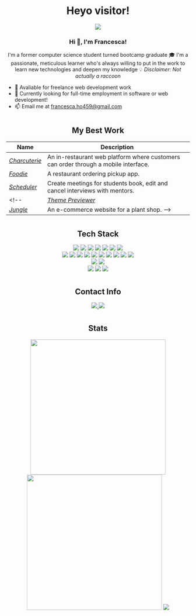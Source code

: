 <h1 align="center">Heyo visitor!</h1>
<p align="center">
<a href="https://www.francescaho.dev" target="_blank">
   <img src="https://img.shields.io/badge/-PORTFOLIO-black?logo=dialogflow&style=for-the-badge">
</a>
<br>
  
<h3 align="center"> Hi 👋, I'm Francesca!</h3>

<p align="center">
I'm a former computer science student turned bootcamp graduate 🎓 I'm a passionate, meticulous learner who's always willing to put in the work to learn new technologies and deepen my knowledge 💡 <i>Disclaimer: Not actually a raccoon</i>
</p>

- 📅 Avaliable for freelance web development work
- 💪 Currently looking for full-time employment in software or web development!
- 📫 Email me at [francesca.ho459@gmail.com](mailto:francesca.ho459@gmail.com)


# <h2 align="center">My Best Work</h2>

| Name                  | Description                                            |
| ----------------------|------------------------------------------------------- |
| _[Charcuterie](https://github.com/robotsch/charcuterie)_| An in-restaurant web platform where customers can order through a mobile interface.|
| _[Foodie](https://github.com/robotsch/Foodie)_| A restaurant ordering pickup app.|
| _[Scheduler](https://github.com/the-code-raccoon/scheduler)_ | Create meetings for students book, edit and cancel interviews with mentors.
<!-- | _[Theme Previewer](https://github.com/the-code-raccoon/theme-previewer)_ | Preview themes built with the built-in TailWindCSS colours.
| _[Jungle](https://github.com/the-code-raccoon/jungle-rails)_ | An e-commerce website for a plant shop. -->

# <h2 align="center">Tech Stack</h2> 
<div align="center">
<div align="center">
<img src="https://img.shields.io/badge/JavaScript-F7DF1E?style=for-the-badge&logo=javascript&logoColor=black" />
<img src="https://img.shields.io/badge/Python-14354C?style=for-the-badge&logo=python&logoColor=white" />
<img src="https://img.shields.io/badge/Java-ED8B00?style=for-the-badge&logo=java&logoColor=white" />
<img src="https://img.shields.io/badge/Ruby-CC342D?style=for-the-badge&logo=ruby&logoColor=white" />
<img src="https://img.shields.io/badge/C-00599C?style=for-the-badge&logo=c&logoColor=white" />
<img src="https://img.shields.io/badge/HTML5-E34F26?style=for-the-badge&logo=html5&logoColor=white" />
<img src="https://img.shields.io/badge/CSS3-1572B6?style=for-the-badge&logo=css3&logoColor=white" />
</div>
<div align="center">
<img src="https://img.shields.io/badge/Node.js-43853D?style=for-the-badge&logo=node.js&logoColor=white" />
<img src="https://img.shields.io/badge/TypeScript-007ACC?style=for-the-badge&logo=typescript&logoColor=white" />
<img src="https://img.shields.io/badge/React-20232A?style=for-the-badge&logo=react&logoColor=61DAFB" />
<img src="https://img.shields.io/badge/Express.js-404D59?style=for-the-badge" />
<img src="https://img.shields.io/badge/Bootstrap-563D7C?style=for-the-badge&logo=bootstrap&logoColor=white" />
<img src="https://img.shields.io/badge/Material--UI-0081CB?style=for-the-badge&logo=material-ui&logoColor=white" />
<img src="https://img.shields.io/badge/Tailwind_CSS-38B2AC?style=for-the-badge&logo=tailwind-css&logoColor=white" />
<img src="https://img.shields.io/badge/React_Router-CA4245?style=for-the-badge&logo=react-router&logoColor=white" />
<img src="https://img.shields.io/badge/jQuery-0769AD?style=for-the-badge&logo=jquery&logoColor=white" />
<img src="https://img.shields.io/badge/Ruby_on_Rails-CC0000?style=for-the-badge&logo=ruby-on-rails&logoColor=white" />
</div>
<div align="center">
<img src="https://img.shields.io/badge/PostgreSQL-316192?style=for-the-badge&logo=postgresql&logoColor=white" />
<img src="https://img.shields.io/badge/MongoDB-4EA94B?style=for-the-badge&logo=mongodb&logoColor=white" />
</div>
<div align="center">
<img src="https://img.shields.io/badge/Linux-FCC624?style=for-the-badge&logo=linux&logoColor=black" />
<img src="https://img.shields.io/badge/GIT-E44C30?style=for-the-badge&logo=git&logoColor=white" />
<img src="https://img.shields.io/badge/GitHub-100000?style=for-the-badge&logo=github&logoColor=white" />
</div>
</div>

# <h2 align="center">Contact Info</h2>
<p align="center"></p>
<p align="center">
  <a href="https://www.linkedin.com/in/francesca-h-111714174/">
    <img src="https://img.shields.io/badge/LinkedIn-0077B5?style=for-the-badge&logo=linkedin&logoColor=white">
  </a>
  <a href="mailto:francesca.ho459@gmail.com"><img src="https://img.shields.io/badge/Gmail-D14836?style=for-the-badge&logo=gmail&logoColor=white" /></a>
</p>

# <h2 align="center">Stats</h2> 
<div align="center">
  <img width="370px" src="https://github-readme-stats.vercel.app/api?username=the-code-raccoon&show_icons=true&theme=tokyonight&count_private=true&bg_color=00000000&hide_border=true" />
  <img width="370px" src="https://github-readme-streak-stats.herokuapp.com/?user=the-code-raccoon&theme=tokyonight&background=00000000&hide_border=true" />
  <img src="https://github-readme-stats.vercel.app/api/top-langs/?username=the-code-raccoon&exclude_repo=etrader&exclude+repo=doodlejump&theme=tokyonight&bg_color=00000000&hide_border=true" />
</div>
<p align="center">

